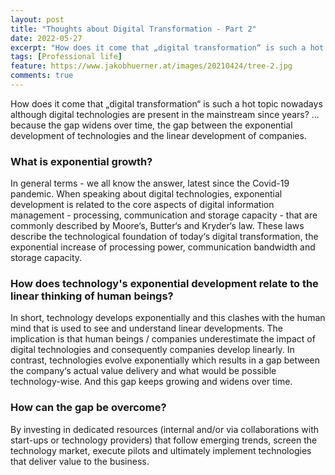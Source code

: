 ```yaml
---
layout: post
title: "Thoughts about Digital Transformation - Part 2"
date: 2022-05-27
excerpt: "How does it come that „digital transformation“ is such a hot topic nowadays although digital technologies are present in the mainstream since years?"
tags: [Professional life]
feature: https://www.jakobhuerner.at/images/20210424/tree-2.jpg
comments: true
---
```


How does it come that „digital transformation“ is such a hot topic nowadays although digital technologies are present in the mainstream since years? …because the gap widens over time, the gap between the exponential development of technologies and the linear development of companies.  

### What is exponential growth? 
In general terms - we all know the answer, latest since the Covid-19 pandemic. When speaking about digital technologies, exponential development is related to the core aspects of digital information management - processing, communication and storage capacity - that are commonly described by Moore‘s, Butter‘s and Kryder‘s law. These laws describe the technological foundation of today‘s digital transformation, the exponential increase of processing power, communication bandwidth and storage capacity.

### How does technology's exponential development relate to the linear thinking of human beings?
In short, technology develops exponentially and this clashes with the human mind that is used to see and understand linear developments. The implication is that human beings / companies underestimate the impact of digital technologies and consequently companies develop linearly. In contrast, technologies evolve exponentially which results in a gap between the company‘s actual value delivery and what would be possible technology-wise. And this gap keeps growing and widens over time. 

### How can the gap be overcome? 
By investing in dedicated resources (internal and/or via collaborations with start-ups or technology providers) that follow emerging trends, screen the technology market, execute pilots and ultimately implement technologies that deliver value to the business.
